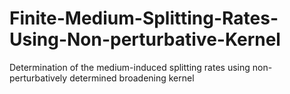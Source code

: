# Finite-Medium-Splitting-Rates-Using-Non-perturbative-Kernel
Determination of the medium-induced splitting rates using non-perturbatively determined broadening kernel
